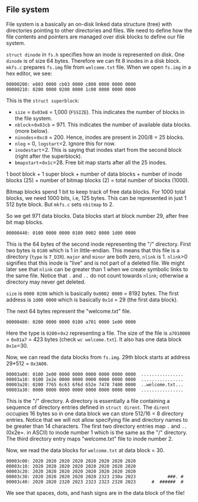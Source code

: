 ## File system

File system is a basically an on-disk linked data structure (tree) with
directories pointing to other directories and files. We need to define how the
file contents and pointers are managed over disk blocks to define our file
system.

`struct dinode` in `fs.h` specifies how an inode is represented on disk. One
`dinode` is of size 64 bytes. Therefore we can fit 8 inodes in a disk block.
`mkfs.c` prepares `fs.img` file from `welcome.txt` file.  When we open `fs.img`
in a hex editor, we see: 

```
00000200: e803 0000 cb03 0000 c800 0000 0000 0000
00000210: 0200 0000 0200 0000 1c00 0000 0000 0000
```

This is the `struct superblock`:
* `size` = `0x03e8` = 1,000 (`FSSIZE`). This indicates the number of blocks in
  the file system.
* `nblock`=`0x03cb` = 971. This indicates the number of available data blocks.
  (more below).
* `ninodes`=`0xc8` = 200. Hence, inodes are present in 200/8 = 25 blocks.
* `nlog` = 0, `logstart`=2. Ignore this for now.
* `inodestart`=2. This is saying that inodes start from the second block (right
  after the superblock).
* `bmapstart`=`0x1c`=28. Free bit map starts after all the 25 inodes.

1 boot block + 1 super block + number of data blocks + number of inode blocks
(25) + number of bitmap blocks (2) = total number of blocks (1000). 

Bitmap blocks spend 1 bit to keep track of free data blocks. For 1000 total
blocks, we need 1000 bits, i.e, 125 bytes. This can be represented in just 1 512
byte block. But `mkfs.c` sets `nbitmap` to 2.

So we get 971 data blocks. Data blocks start at block number 29, after free bit
map blocks.


```
00000440: 0100 0000 0000 0100 0002 0000 1d00 0000
```

This is the 64 bytes of the second inode representing the "/" directory. First
two bytes is `0100` which is 1 in little-endian. This means that this file is a
directory (`type` is `T_DIR`).  `major` and `minor` are both zero, `nlink` is 1.
`nlink`>0 signifies that this inode is "live" and is not part of a deleted file.
We might later see that `nlink` can be greater than 1 when we create symbolic
links to the same file. Notice that `.` and `..` do not count towards `nlink`; 
otherwise a directory may never get deleted.

`size` is `0000 0200` which is basically `0x0002 0000` = 8192 bytes. The first
address is `1d00 0000` which is basically `0x1d` = 29 (the first data block).

The next 64 bytes represent the "welcome.txt" file.
```
00000480: 0200 0000 0000 0100 a701 0000 1e00 0000
```

Here the type is `0200`=`0x2` representing a file. The size of the file is
`a7010000` = `0x01a7` = 423 bytes (check `wc welcome.txt`). It also has one 
data block `0x1e`=30.

Now, we can read the data blocks from `fs.img`.  29th block starts at address
29*512 = `0x3A00`. 
```
00003a00: 0100 2e00 0000 0000 0000 0000 0000 0000  ................
00003a10: 0100 2e2e 0000 0000 0000 0000 0000 0000  ................
00003a20: 0200 7765 6c63 6f6d 652e 7478 7400 0000  ..welcome.txt...
00003a30: 0000 0000 0000 0000 0000 0000 0000 0000  ................
```

This is the "/" directory. A directory is essentially a file containing a
sequence of directory entries defined in `struct dirent`. The `dirent` occupies
16 bytes so in one data block we can store 512/16 = 8 directory entries. Notice 
that we will not allow specifying file and directory names to be greater than 14
characters. The first two directory entries map `.` and `..` (0x2e=. in ASCII)
to inode number 1 which is the same as the "/" directory.  The third directory
entry maps "welcome.txt" file to inode number 2.

Now, we read the data blocks for `welcome.txt` at data block = 30.

```
00003c00: 2020 2020 2020 2020 2020 2020 2020 2020
00003c10: 2020 2020 2020 2020 2020 2020 2020 2020
00003c20: 2020 2020 2020 2020 2020 2020 2020 2020
00003c30: 2020 2020 2020 2020 2020 2323 230a 2023            ###. #
00003c40: 2020 2020 2320 2023 2323 2323 2320 2023      #  ######  #
```

We see that spaces, dots, and hash signs are in the data block of the file!
